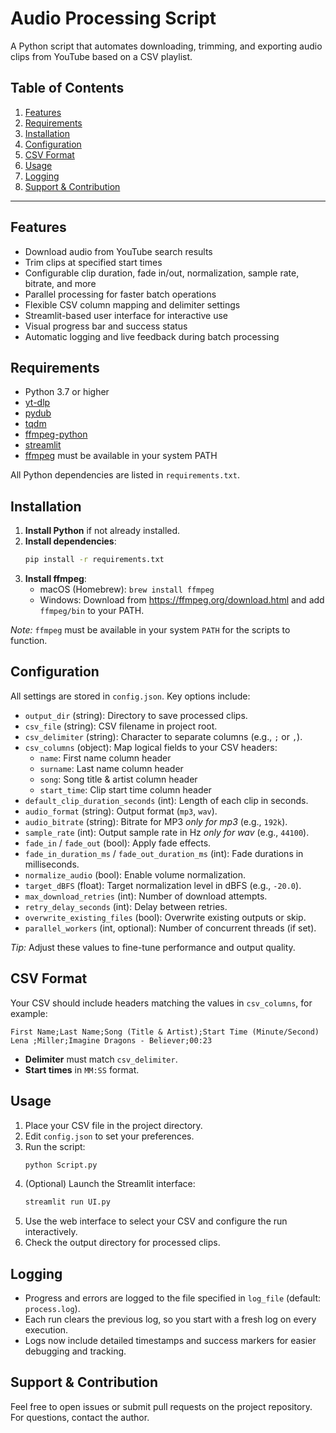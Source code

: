 # Audio Processing Script

A Python script that automates downloading, trimming, and exporting audio clips from YouTube based on a CSV playlist.

## Table of Contents

1. [Features](#features)  
2. [Requirements](#requirements)  
3. [Installation](#installation)  
4. [Configuration](#configuration)  
5. [CSV Format](#csv-format)  
6. [Usage](#usage)  
7. [Logging](#logging)  
8. [Support & Contribution](#support--contribution)

---

## Features

- Download audio from YouTube search results  
- Trim clips at specified start times  
- Configurable clip duration, fade in/out, normalization, sample rate, bitrate, and more  
- Parallel processing for faster batch operations  
- Flexible CSV column mapping and delimiter settings  
- Streamlit-based user interface for interactive use
- Visual progress bar and success status
- Automatic logging and live feedback during batch processing

## Requirements

- Python 3.7 or higher  
- [yt-dlp](https://github.com/yt-dlp/yt-dlp)  
- [pydub](https://github.com/jiaaro/pydub)  
- [tqdm](https://github.com/tqdm/tqdm)  
- [ffmpeg-python](https://github.com/kkroening/ffmpeg-python)  
- [streamlit](https://streamlit.io/)  
- [ffmpeg](https://ffmpeg.org/) must be available in your system PATH  

All Python dependencies are listed in `requirements.txt`.

## Installation

1. **Install Python** if not already installed.  
2. **Install dependencies**:
   ```bash
   pip install -r requirements.txt
   ```
3. **Install ffmpeg**:
   - macOS (Homebrew): `brew install ffmpeg`  
   - Windows: Download from https://ffmpeg.org/download.html and add `ffmpeg/bin` to your PATH.  

*Note:* `ffmpeg` must be available in your system `PATH` for the scripts to function.

## Configuration

All settings are stored in `config.json`. Key options include:

- `output_dir` (string): Directory to save processed clips.  
- `csv_file` (string): CSV filename in project root.  
- `csv_delimiter` (string): Character to separate columns (e.g., `;` or `,`).  
- `csv_columns` (object): Map logical fields to your CSV headers:
  - `name`: First name column header  
  - `surname`: Last name column header  
  - `song`: Song title & artist column header  
  - `start_time`: Clip start time column header  
- `default_clip_duration_seconds` (int): Length of each clip in seconds.  
- `audio_format` (string): Output format (`mp3`, `wav`).  
- `audio_bitrate` (string): Bitrate for MP3 *only for mp3* (e.g., `192k`).  
- `sample_rate` (int): Output sample rate in Hz *only for wav* (e.g., `44100`).  
- `fade_in` / `fade_out` (bool): Apply fade effects.  
- `fade_in_duration_ms` / `fade_out_duration_ms` (int): Fade durations in milliseconds.  
- `normalize_audio` (bool): Enable volume normalization.  
- `target_dBFS` (float): Target normalization level in dBFS (e.g., `-20.0`).  
- `max_download_retries` (int): Number of download attempts.  
- `retry_delay_seconds` (int): Delay between retries.  
- `overwrite_existing_files` (bool): Overwrite existing outputs or skip.  
- `parallel_workers` (int, optional): Number of concurrent threads (if set).

*Tip:* Adjust these values to fine-tune performance and output quality.

## CSV Format

Your CSV should include headers matching the values in `csv_columns`, for example:

```csv
First Name;Last Name;Song (Title & Artist);Start Time (Minute/Second)
Lena ;Miller;Imagine Dragons - Believer;00:23
```

- **Delimiter** must match `csv_delimiter`.  
- **Start times** in `MM:SS` format.

## Usage

1. Place your CSV file in the project directory.  
2. Edit `config.json` to set your preferences.  
3. Run the script:
   ```bash
   python Script.py
   ```
4. (Optional) Launch the Streamlit interface:
   ```bash
   streamlit run UI.py
   ```
5. Use the web interface to select your CSV and configure the run interactively.
6. Check the output directory for processed clips.  

## Logging

- Progress and errors are logged to the file specified in `log_file` (default: `process.log`).  
- Each run clears the previous log, so you start with a fresh log on every execution.
- Logs now include detailed timestamps and success markers for easier debugging and tracking.

## Support & Contribution

Feel free to open issues or submit pull requests on the project repository. For questions, contact the author.